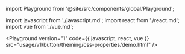 import Playground from '@site/src/components/global/Playground';

import javascript from './javascript.md';
import react from './react.md';
import vue from './vue.md';


<Playground version="1" code={{ javascript, react, vue }} src="usage/v1/button/theming/css-properties/demo.html" />
